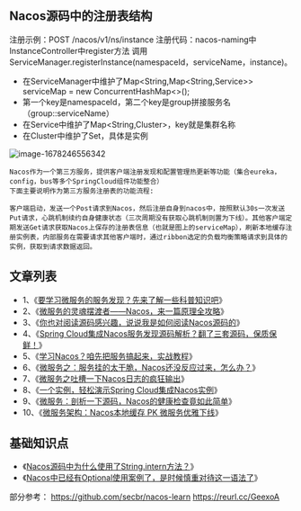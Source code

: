 ## Nacos源码中的注册表结构
注册示例：POST /nacos/v1/ns/instance
注册代码：nacos-naming中InstanceController中register方法
调用ServiceManager.registerInstance(namespaceId，serviceName，instance)。

* 在ServiceManager中维护了Map<String,Map<String,Service>> serviceMap = new ConcurrentHashMap<>();
* 第一个key是namespaceId，第二个key是group拼接服务名（group::serviceName）
* 在Service中维护了Map<String,Cluster>，key就是集群名称
* 在Cluster中维护了Set，具体是实例

![image-1678246556342](https://file.losey.top/blog/image-1678246556342.png)


	Nacos作为一个第三方服务，提供客户端注册发现和配置管理热更新等功能（集合eureka，config，bus等多个SpringCloud组件功能整合）
    下面主要说明作为第三方服务注册表的功能流程:
    
    客户端启动，发送一个Post请求到Nacos，然后注册自身到nacos中，按照默认30s一次发送Put请求，心跳机制续约自身健康状态（三次周期没有获取心跳机制则置为下线）。其他客户端定期发送Get请求获取Nacos上保存的注册表信息（也就是图上的serviceMap），刷新本地缓存注册实例表，内部服务在需要请求其他客户端时，通过ribbon选定的负载均衡策略请求到具体的实例，获取到请求数据返回。



## 文章列表

- 1、《[要学习微服务的服务发现？先来了解一些科普知识吧](https://mp.weixin.qq.com/s/mZ-IVHDaJUOBykpBzVr5og)》
- 2、《[微服务的灵魂摆渡者——Nacos，来一篇原理全攻略](https://mp.weixin.qq.com/s/BIPdW34VKvp_Ced3nzUVvQ)》
- 3、《[你也对阅读源码感兴趣，说说我是如何阅读Nacos源码的](https://mp.weixin.qq.com/s/4pVWPRKGwy9MpEzGL4rgLA)》
- 4、《[Spring Cloud集成Nacos服务发现源码解析？翻了三套源码，保质保鲜！](https://mp.weixin.qq.com/s/JuzRf2E4AvdoQW4hrfJKVg)》
- 5、《[学习Nacos？咱先把服务搞起来，实战教程]( https://mp.weixin.qq.com/s/CflYusFuOy5QstWQFLdWwg)》
- 6、《[微服务之：服务挂的太干脆，Nacos还没反应过来，怎么办？](https://mp.weixin.qq.com/s/fDtcQD1EL-NgVV1BMiPx4g)》
- 7、《[微服务之吐槽一下Nacos日志的疯狂输出](https://mp.weixin.qq.com/s/SHd3SHlaH_uFyDFXSMWCiw)》
- 8、《[一个实例，轻松演示Spring Cloud集成Nacos实例](https://mp.weixin.qq.com/s/3EQ1M_Z5Lk5Pyaisg6qp-w)》
- 9、《[微服务：剖析一下源码，Nacos的健康检查竟如此简单](https://mp.weixin.qq.com/s/jcnQOXuyMvo-uhc2XeP01Q)》
- 10、《[微服务架构：Nacos本地缓存 PK 微服务优雅下线](https://mp.weixin.qq.com/s/Ge6gN1wCsGI0tRtzK_AuyQ)》


## 基础知识点

- 《[Nacos源码中为什么使用了String.intern方法？](https://mp.weixin.qq.com/s/jC3Gv3Fi0bo0d7rP5ngqpw)》
- 《[Nacos中已经有Optional使用案例了，是时候慎重对待这一语法了](https://mp.weixin.qq.com/s/ZjJX2muwDRKFdtYU5UeZPQ)》

部分参考：
https://github.com/secbr/nacos-learn
https://reurl.cc/GeexoA